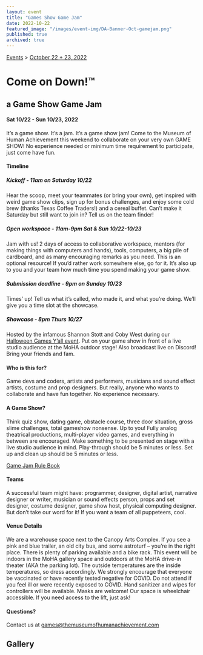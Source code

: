 ```yaml
---
layout: event
title: "Games Show Game Jam"
date: 2022-10-22
featured_image: "/images/event-img/DA-Banner-Oct-gamejam.png"
published: true
archived: true
---
```


[Events](../html/events.html) > [October 22 + 23, 2022](event-october.html)

# Come on Down!™

## a Game Show Game Jam

#### Sat 10/22 - Sun 10/23, 2022

It’s a game show. It’s a jam. It’s a game show jam!
Come to the Museum of Human Achievement this weekend to collaborate on your very own GAME SHOW! No experience needed or minimum time requirement to participate, just come have fun.

#### Timeline

##### Kickoff - 11am on Saturday 10/22

Hear the scoop, meet your teammates (or bring your own), get inspired with weird game show clips, sign up for bonus challenges, and enjoy some cold brew (thanks Texas Coffee Traders!) and a cereal buffet. Can’t make it Saturday but still want to join in? Tell us on the team finder!

##### Open workspace - 11am-9pm Sat & Sun 10/22-10/23

Jam with us! 2 days of access to collaborative workspace, mentors (for making things with computers and hands), tools, computers, a big pile of cardboard, and as many encouraging remarks as you need. This is an optional resource! If you’d rather work somewhere else, go for it. It’s also up to you and your team how much time you spend making your game show.

##### Submission deadline - 9pm on Sunday 10/23

Times’ up! Tell us what it’s called, who made it, and what you’re doing. We’ll give you a time slot at the showcase.

##### Showcase - 8pm Thurs 10/27

Hosted by the infamous Shannon Stott and Coby West during our [Halloween Games Y’all event](https://gamesyall.com/html/event-october-2022.html). Put on your game show in front of a live studio audience at the MoHA outdoor stage! Also broadcast live on Discord! Bring your friends and fam.

#### Who is this for?

Game devs and coders, artists and performers, musicians and sound effect artists, costume and prop designers. But really, anyone who wants to collaborate and have fun together. No experience necessary.

#### A Game Show?

Think quiz show, dating game, obstacle course, three door situation, gross slime challenges, total gameshow nonsense. Up to you!
Fully analog theatrical productions, multi-player video games, and everything in between are encouraged.
Make something to be presented on stage with a live studio audience in mind.
Play-through should be 5 minutes or less. Set up and clean up should be 5 minutes or less.

[Game Jam Rule Book](https://docs.google.com/document/d/1g_bqWbKZVNncOv6SuQ7lE3O4bhW74fX04oa685wEp1Y/edit?usp=sharing)
  
#### Teams

A successful team might have: programmer, designer, digital artist, narrative designer or writer, musician or sound effects person, props and set designer, costume designer, game show host, physical computing designer. But don’t take our word for it! If you want a team of all puppeteers, cool.

#### Venue Details

We are a warehouse space next to the Canopy Arts Complex. If you see a pink and blue trailer, an old city bus, and some astroturf – you’re in the right place.
There is plenty of parking available and a bike rack.
This event will be indoors in the MoHA gallery space and outdoors at the MoHA drive-in theater (AKA the parking lot). The outside temperatures are the inside temperatures, so dress accordingly.
We strongly encourage that everyone be vaccinated or have recently tested negative for COVID. Do not attend if you feel ill or were recently exposed to COVID. Hand sanitizer and wipes for controllers will be available. Masks are welcome!
Our space is wheelchair accessible. If you need access to the lift, just ask!

#### Questions?

Contact us at <games@themuseumofhumanachievement.com>

## Gallery
